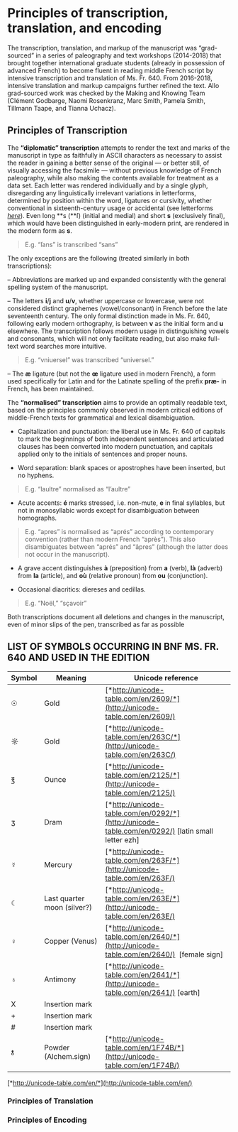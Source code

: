 # Principles of transcription, translation, and encoding

The transcription, translation, and markup of the manuscript was “grad-sourced” in a series of paleography and text workshops (2014-2018) that brought together international graduate students (already in possession of advanced French) to become fluent in reading middle French script by intensive transcription and translation of Ms. Fr. 640. From 2016-2018, intensive translation and markup campaigns further refined the text. Allo grad-sourced work was checked by the Making and Knowing Team (Clément Godbarge, Naomi Rosenkranz, Marc Smith, Pamela Smith, Tillmann Taape, and Tianna Uchacz).

## Principles of Transcription 


The **“diplomatic” transcription** attempts to render the text and marks of the manuscript in type as faithfully in ASCII characters as necessary to assist the reader in gaining a better sense of the original — or better still, of visually accessing the facsimile — without previous knowledge of French paleography, while also making the contents available for treatment as a data set. Each letter was rendered individually and by a single glyph, disregarding any linguistically irrelevant variations in letterforms, determined by position within the word, ligatures or cursivity, whether conventional in sixteenth-century usage or accidental (see letterforms [*here*](https://docs.google.com/document/d/1nghSQw5CzTP-UFiO97dCY9LUsaELazVD3Rrre3ERerQ/edit)). Even long **s (**ſ) (initial and medial) and short **s** (exclusively final), which would have been distinguished in early-modern print, are rendered in the modern form as **s**.

> E.g. “ſans” is transcribed “sans”

The only exceptions are the following (treated similarly in both transcriptions):

– Abbreviations are marked up and expanded consistently with the general spelling system of the manuscript.

– The letters **i**/**j** and **u**/**v**, whether uppercase or lowercase, were not considered distinct graphemes (vowel/consonant) in French before the late seventeenth century. The only formal distinction made in Ms. Fr. 640, following early modern orthography, is between **v** as the initial form and **u** elsewhere. The transcription follows modern usage in distinguishing vowels and consonants, which will not only facilitate reading, but also make full-text word searches more intuitive.

> E.g. “vniuersel” was transcribed “universel.”

– The **æ** ligature (but not the **œ** ligature used in modern French), a form used specifically for Latin and for the Latinate spelling of the prefix **præ-** in French, has been maintained.

The **“normalised” transcription** aims to provide an optimally readable text, based on the principles commonly observed in modern critical editions of middle-French texts for grammatical and lexical disambiguation.

-   Capitalization and punctuation: the liberal use in Ms. Fr. 640 of capitals to mark the beginnings of both independent sentences and articulated clauses has been converted into modern punctuation, and capitals applied only to the initials of sentences and proper nouns.

-   Word separation: blank spaces or apostrophes have been inserted, but no hyphens.

> E.g. “laultre” normalised as “l’aultre”

-   Acute accents: **é** marks stressed, i.e. non-mute, **e** in final syllables, but not in monosyllabic words except for disambiguation between homographs.

> E.g. “apres” is normalised as “aprés” according to contemporary convention (rather than modern French “après”). This also disambiguates between “aprés” and “âpres” (although the latter does not occur in the manuscript).

-   A grave accent distinguishes **à** (preposition) from **a** (verb), **là** (adverb) from **la** (article), and **où** (relative pronoun) from **ou** (conjunction).

-   Occasional diacritics: diereses and cedillas.

> E.g. “Noël,” “sçavoir”

Both transcriptions document all deletions and changes in the manuscript, even of minor slips of the pen, transcribed as far as possible

LIST OF SYMBOLS OCCURRING IN BNF MS. FR. 640 AND USED IN THE EDITION
--------------------------------------------------------------------

| **Symbol** | **Meaning**                 | **Unicode reference**                                                                               |
|------------|-----------------------------|-----------------------------------------------------------------------------------------------------|
| ☉          | Gold                        | [*http://unicode-table.com/en/2609/*](http://unicode-table.com/en/2609/)                            |
| ☼          | Gold                        | [*http://unicode-table.com/en/263C/*](http://unicode-table.com/en/263C/)                            |
| ℥          | Ounce                       | [*http://unicode-table.com/en/2125/*](http://unicode-table.com/en/2125/)                            |
| ʒ          | Dram                        | [*http://unicode-table.com/en/0292/*](http://unicode-table.com/en/0292/) \[latin small letter ezh\] |
| ☿          | Mercury                     | [*http://unicode-table.com/en/263F/*](http://unicode-table.com/en/263F/)                            |
| ☾          | Last quarter moon (silver?) | [*http://unicode-table.com/en/263E/*](http://unicode-table.com/en/263E/)                            |
| ♀          | Copper (Venus)              | [*http://unicode-table.com/en/2640/*](http://unicode-table.com/en/2640/)  \[female sign\]           |
| ♁          | Antimony                    | [*http://unicode-table.com/en/2641/*](http://unicode-table.com/en/2641/) \[earth\]                  |
| X          | Insertion mark              |                                                                                                     |
| +          | Insertion mark              |                                                                                                     |
| \#         | Insertion mark              |                                                                                                     |
| 🝋          | Powder (Alchem.sign)        | [*http://unicode-table.com/en/1F74B/*](http://unicode-table.com/en/1F74B/)                          |

[*http://unicode-table.com/en/*](http://unicode-table.com/en/)

### Principles of Translation
### Principles of Encoding
